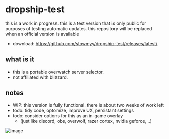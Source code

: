 # dropship-test

this is a work in progress. this is a test version that is only public for purposes of testing automatic updates. this repository will be replaced when an official version is available

- download: https://github.com/stowmyy/dropship-test/releases/latest/

## what is it
- this is a portable overwatch server selector.
- not affiliated with blizzard.

## notes
- WIP: this version is fully functional. there is about two weeks of work left
- todo: tidy code, optomize, improve UX, persistant settings
- todo: consider options for this as an in-game overlay
  - (just like discord, obs, overwolf, razer cortex, nvidia geforce, ..)

![image](https://github.com/stowmyy/dropship-test/assets/120167078/1e97ef82-d6df-4d9a-8933-458d5e2783bf)
